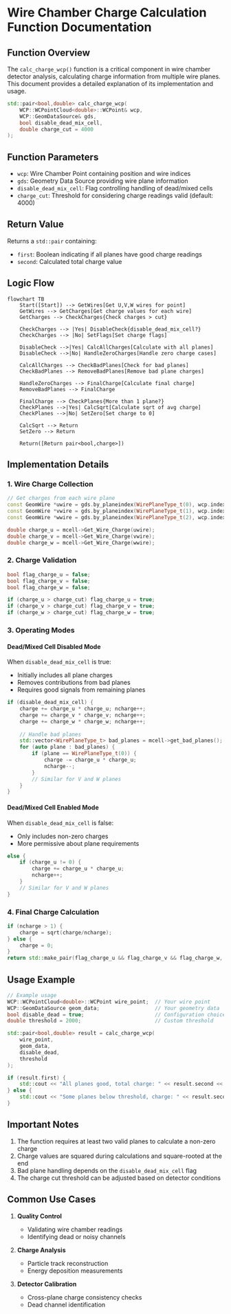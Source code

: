 # Wire Chamber Charge Calculation Function Documentation

## Function Overview

The `calc_charge_wcp()` function is a critical component in wire chamber detector analysis, calculating charge information from multiple wire planes. This document provides a detailed explanation of its implementation and usage.

```cpp
std::pair<bool,double> calc_charge_wcp(
    WCP::WCPointCloud<double>::WCPoint& wcp,
    WCP::GeomDataSource& gds,
    bool disable_dead_mix_cell,
    double charge_cut = 4000
);
```

## Function Parameters

- `wcp`: Wire Chamber Point containing position and wire indices
- `gds`: Geometry Data Source providing wire plane information
- `disable_dead_mix_cell`: Flag controlling handling of dead/mixed cells
- `charge_cut`: Threshold for considering charge readings valid (default: 4000)

## Return Value

Returns a `std::pair` containing:
- `first`: Boolean indicating if all planes have good charge readings
- `second`: Calculated total charge value

## Logic Flow

```mermaid
flowchart TB
    Start([Start]) --> GetWires[Get U,V,W wires for point]
    GetWires --> GetCharges[Get charge values for each wire]
    GetCharges --> CheckCharges{Check charges > cut}
    
    CheckCharges --> |Yes| DisableCheck{disable_dead_mix_cell?}
    CheckCharges --> |No| SetFlags[Set charge flags]
    
    DisableCheck -->|Yes| CalcAllCharges[Calculate with all planes]
    DisableCheck -->|No| HandleZeroCharges[Handle zero charge cases]
    
    CalcAllCharges --> CheckBadPlanes[Check for bad planes]
    CheckBadPlanes --> RemoveBadPlanes[Remove bad plane charges]
    
    HandleZeroCharges --> FinalCharge[Calculate final charge]
    RemoveBadPlanes --> FinalCharge
    
    FinalCharge --> CheckPlanes{More than 1 plane?}
    CheckPlanes -->|Yes| CalcSqrt[Calculate sqrt of avg charge]
    CheckPlanes -->|No| SetZero[Set charge to 0]
    
    CalcSqrt --> Return
    SetZero --> Return
    
    Return([Return pair<bool,charge>])
```

## Implementation Details

### 1. Wire Charge Collection
```cpp
// Get charges from each wire plane
const GeomWire *uwire = gds.by_planeindex(WirePlaneType_t(0), wcp.index_u);
const GeomWire *vwire = gds.by_planeindex(WirePlaneType_t(1), wcp.index_v);
const GeomWire *wwire = gds.by_planeindex(WirePlaneType_t(2), wcp.index_w);

double charge_u = mcell->Get_Wire_Charge(uwire);
double charge_v = mcell->Get_Wire_Charge(vwire);
double charge_w = mcell->Get_Wire_Charge(wwire);
```

### 2. Charge Validation
```cpp
bool flag_charge_u = false;
bool flag_charge_v = false;
bool flag_charge_w = false;

if (charge_u > charge_cut) flag_charge_u = true;
if (charge_v > charge_cut) flag_charge_v = true;
if (charge_w > charge_cut) flag_charge_w = true;
```

### 3. Operating Modes

#### Dead/Mixed Cell Disabled Mode
When `disable_dead_mix_cell` is true:
- Initially includes all plane charges
- Removes contributions from bad planes
- Requires good signals from remaining planes

```cpp
if (disable_dead_mix_cell) {
    charge += charge_u * charge_u; ncharge++;
    charge += charge_v * charge_v; ncharge++;
    charge += charge_w * charge_w; ncharge++;
    
    // Handle bad planes
    std::vector<WirePlaneType_t> bad_planes = mcell->get_bad_planes();
    for (auto plane : bad_planes) {
        if (plane == WirePlaneType_t(0)) {
            charge -= charge_u * charge_u;
            ncharge--;
        }
        // Similar for V and W planes
    }
}
```

#### Dead/Mixed Cell Enabled Mode
When `disable_dead_mix_cell` is false:
- Only includes non-zero charges
- More permissive about plane requirements

```cpp
else {
    if (charge_u != 0) {
        charge += charge_u * charge_u;
        ncharge++;
    }
    // Similar for V and W planes
}
```

### 4. Final Charge Calculation

```cpp
if (ncharge > 1) {
    charge = sqrt(charge/ncharge);
} else {
    charge = 0;
}
return std::make_pair(flag_charge_u && flag_charge_v && flag_charge_w, charge);
```

## Usage Example

```cpp
// Example usage
WCP::WCPointCloud<double>::WCPoint wire_point;  // Your wire point
WCP::GeomDataSource geom_data;                  // Your geometry data
bool disable_dead = true;                       // Configuration choice
double threshold = 2000;                        // Custom threshold

std::pair<bool,double> result = calc_charge_wcp(
    wire_point, 
    geom_data, 
    disable_dead, 
    threshold
);

if (result.first) {
    std::cout << "All planes good, total charge: " << result.second << std::endl;
} else {
    std::cout << "Some planes below threshold, charge: " << result.second << std::endl;
}
```

## Important Notes

1. The function requires at least two valid planes to calculate a non-zero charge
2. Charge values are squared during calculations and square-rooted at the end
3. Bad plane handling depends on the `disable_dead_mix_cell` flag
4. The charge cut threshold can be adjusted based on detector conditions

## Common Use Cases

1. **Quality Control**
   - Validating wire chamber readings
   - Identifying dead or noisy channels

2. **Charge Analysis**
   - Particle track reconstruction
   - Energy deposition measurements

3. **Detector Calibration**
   - Cross-plane charge consistency checks
   - Dead channel identification